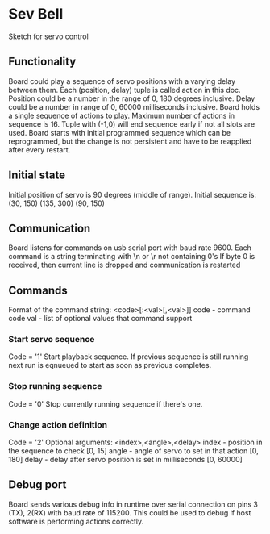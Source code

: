 # Sev Bell
Sketch for servo control

## Functionality
Board could play a sequence of servo positions with a varying delay between them.
Each (position, delay) tuple is called action in this doc. Position could be a number in the range of 0, 180 degrees inclusive. Delay could be a number in range of 0, 60000 milliseconds inclusive.
Board holds a single sequence of actions to play.
Maximum number of actions in sequence is 16.
Tuple with (-1,0) will end sequence early if not all slots are used.
Board starts with initial programmed sequence which can be reprogrammed, but the change is not persistent and have to be reapplied after every restart.

## Initial state
Initial position of servo is 90 degrees (middle of range).
Initial sequence is:
(30, 150)
(135, 300)
(90, 150)

## Communication
Board listens for commands on usb serial port with baud rate 9600.
Each command is a string terminating with \n or \r not containing 0's
If byte 0 is received, then current line is dropped and communication is restarted

## Commands 
Format of the command string:
&lt;code&gt;[:&lt;val&gt;[,&lt;val&gt;]]
code - command code
val - list of optional values that command support

### Start servo sequence
Code = '1'
Start playback sequence. If previous sequence is still running next run is eqnueued to start as soon as previous completes.

### Stop running sequence
Code = '0'
Stop currently running sequence if there's one.

### Change action definition
Code = '2'
Optional arguments: &lt;index&gt;,&lt;angle&gt;,&lt;delay&gt;
index - position in the sequence to check [0, 15]
angle - angle of servo to set in that action [0, 180]
delay - delay after servo position is set in milliseconds [0, 60000]

## Debug port
Board sends various debug info in runtime over serial connection on pins 3 (TX), 2(RX) with baud rate of 115200.
This could be used to debug if host software is performing actions correctly.
